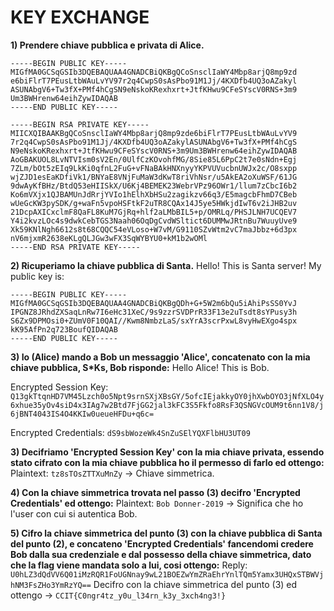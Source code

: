# KEY EXCHANGE

**1) Prendere chiave pubblica e privata di Alice.**
```
-----BEGIN PUBLIC KEY-----
MIGfMA0GCSqGSIb3DQEBAQUAA4GNADCBiQKBgQCoSnsclIaWY4Mbp8arjQ8mp9zd
e6biFlrT7PEusLtbWAuLvYV97r2q4CwpS0sAsPbo91M1Jj/4KXDfb4UQ3oAZakyl
ASUNAbgV6+Tw3fX+PMf4hCgSN9eNskoKRexhxrt+JtfKHwu9CFeSYscV0RNS+3m9
Um3BWHrenw64eihZywIDAQAB
-----END PUBLIC KEY-----

-----BEGIN RSA PRIVATE KEY-----
MIICXQIBAAKBgQCoSnsclIaWY4Mbp8arjQ8mp9zde6biFlrT7PEusLtbWAuLvYV9
7r2q4CwpS0sAsPbo91M1Jj/4KXDfb4UQ3oAZakylASUNAbgV6+Tw3fX+PMf4hCgS
N9eNskoKRexhxrt+JtfKHwu9CFeSYscV0RNS+3m9Um3BWHrenw64eihZywIDAQAB
AoGBAKUOL8LvNTVIsm0sV2En/0UlfCzKOvohfMG/8Sie85L6PpC2t7e0sNdn+Egj
7ZLm/bOt5zEIq9LkKi0qfnL2FuG+vFNaBAkHNXnyyYKPVUVucbnUWJx2c/O8sxpp
wjZJD1esEaKDfiVk1/BNYaE8VNjFuMaW3dKwT8riVhNsr/u5AkEA2oXuWSF/61JG
9dwAyKfBHz/BtdQ53eHIISkX/U6Kj4BEMEK23WebrVPz96OWr1/llum7zCbcI6b2
Ko6mVXjx1QJBAMUnJdRrjYVIo1hElhXbHSu2zagikzv66q3/E5magcbFhmD7CBeb
wUeGcKW3pySDK/g+waFn5vpoHSFtkF2uTR8CQAx14J5ye5HWkjdIwT6v2iJHB2uv
21DcpAXICxclmF8QaFL8KuM7GjRq+hlf2aLMbBIL5+p/OMRLq/PHSJLNH7UCQEV7
Y4i2kvzLOc4s9dwkCebTGS3Naah06OqDgCvdWSltict6DUMMwJRtnBu7WuuyUve9
Xk59KNlNgh6612s8t68CQQC54eVLoso+W7vM/G9110SZvWtm2vC7maJbbz+6d3px
nV6mjxmR2638eKLgQLJGw3wFX3SqWYBYU0+kM1b2wOMl
-----END RSA PRIVATE KEY-----
```


**2) Ricuperiamo la chiave pubblica di Santa.**
Hello! This is Santa server!
My public key is:
```
-----BEGIN PUBLIC KEY-----
MIGfMA0GCSqGSIb3DQEBAQUAA4GNADCBiQKBgQDh+G+5W2m6bQu5iAhiPsSS0YvJ
IPGNZ8JRhdZXSaqLnRw7I6eHc31XeC/9s9zzrSVDPrR33F13e2uTsdt8sYPusy3h
S6Zx9DPMOsi0+ZUmV0F10QAI//Kwm8NmbzLaS/sxYrA3scrPxwL8vyHwEXgo4spx
kK95AfPn2q723BoufQIDAQAB
-----END PUBLIC KEY-----
```


**3) Io (Alice) mando a Bob un messaggio 'Alice', concatenato con la mia chiave pubblica, S*Ks, Bob risponde:**
Hello Alice! This is Bob.

Encrypted Session Key:
`Q13gkTtqnHD7VM45Lzch0o5Npt9srnSXjXBsGY/5ofcIEjakkyOY0jhXwbOYO3jNfXLO4y6xhue35yOv4siD4x3IAg7w2Btd7FjGG2jal3kFC3S5Fkfo8RsF3QSNGVcOUM9t6nn1V8/j6jBNT4043IS4O4KKIw0ueueHFDu+q6c=`

Encrypted Credentials:
`dS9sbWozeWk4SnZuSElYQXFlbHU3UT09`


**3) Decifriamo 'Encrypted Session Key' con la mia chiave privata, essendo stato cifrato con la mia chiave pubblica ho il permesso di farlo ed ottengo:**
Plaintext: `tz8sTOsZTTXuMnZy` -> Chiave simmetrica.


**4) Con la chiave simmetrica trovata nel passo (3) decifro 'Encrypted Credentials' ed ottengo:**
Plaintext: `Bob Donner-2019` -> Significa che ho l'user con cui si autentica Bob.


**5) Cifro la chiave simmetrica del punto (3) con la chiave pubblica di Santa del punto (2), e concateno 'Encrypted Credentials' fancendomi credere Bob dalla sua credenziale e dal possesso della chiave simmetrica, dato che la flag viene mandata solo a lui, cosi ottengo:**
Reply: `U0hLZ3dQdVV6Q01iMzRQR1FoUGNnay9wL21BOEZwYmZRaEhrYnlTQm5Yamx3UHQxSTBWVjhNM3FsZHo3YmRzYQ==`
Decifro con la chiave simmetrica del punto (3) ed ottengo -> `CCIT{C0ngr4tz_y0u_l34rn_k3y_3xch4ng3!}`
